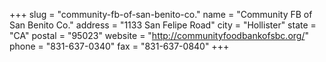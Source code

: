 +++
slug = "community-fb-of-san-benito-co."
name = "Community FB of San Benito Co."
address = "1133 San Felipe Road"
city = "Hollister"
state = "CA"
postal = "95023"
website = "http://communityfoodbankofsbc.org/"
phone = "831-637-0340"
fax = "831-637-0840"
+++
